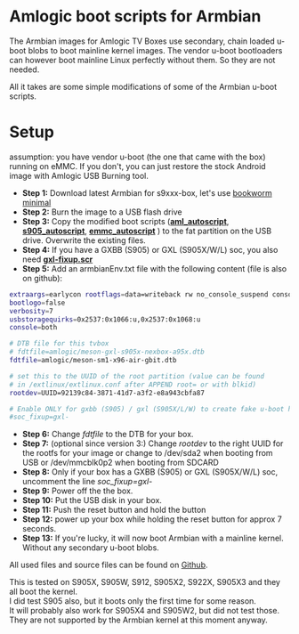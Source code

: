 # Amlogic boot scripts for Armbian

The Armbian images for Amlogic TV Boxes use secondary, chain loaded u-boot blobs to boot mainline kernel images.
The vendor u-boot bootloaders can however boot mainline Linux perfectly without them. So they are not needed.

All it takes are some simple modifications of some of the Armbian u-boot scripts.

# Setup
assumption: you have vendor u-boot (the one that came with the box) running on eMMC. If you don't, you can just restore the stock Android image with Amlogic USB Burning tool.

+ **Step 1:** Download latest Armbian for s9xxx-box, let's use [bookworm minimal](https://dl.armbian.com/aml-s9xx-box/Bookworm_current_minimal)  
+ **Step 2:** Burn the image to a USB flash drive  
+ **Step 3:** Copy the modified boot scripts (**[aml_autoscript](https://github.com/devmfc/amlogic-bootscripts-Armbian/blob/main/aml_autoscript)**, **[s905_autoscript](https://github.com/devmfc/amlogic-bootscripts-Armbian/blob/main/s905_autoscript)**, **[emmc_autoscript](https://github.com/devmfc/amlogic-bootscripts-Armbian/blob/main/emmc_autoscript)** ) to the fat partition on the USB drive. Overwrite the existing files.  
+ **Step 4:** If you have a GXBB (S905) or GXL (S905X/W/L) soc, you also need **[gxl-fixup.scr](https://github.com/devmfc/amlogic-bootscripts-Armbian/blob/main/gxl-fixup.scr)**  
+ **Step 5:** Add an armbianEnv.txt file with the following content (file is also on github):  
```bash
extraargs=earlycon rootflags=data=writeback rw no_console_suspend consoleblank=0 fsck.fix=yes fsck.repair=yes net.ifnames=0
bootlogo=false
verbosity=7
usbstoragequirks=0x2537:0x1066:u,0x2537:0x1068:u
console=both

# DTB file for this tvbox
# fdtfile=amlogic/meson-gxl-s905x-nexbox-a95x.dtb
fdtfile=amlogic/meson-sm1-x96-air-gbit.dtb

# set this to the UUID of the root partition (value can be found 
# in /extlinux/extlinux.conf after APPEND root= or with blkid)
rootdev=UUID=92139c84-3871-41d7-a3f2-e8a943cbfa87

# Enable ONLY for gxbb (S905) / gxl (S905X/L/W) to create fake u-boot header
#soc_fixup=gxl-
```
+ **Step 6:** Change *fdtfile* to the DTB for your box.  
+ **Step 7:** (optional since version 3:) Change *rootdev* to the right UUID for the rootfs for your image or change to /dev/sda2 when booting from USB or /dev/mmcblk0p2 when booting from SDCARD  
+ **Step 8:** Only if your box has a GXBB (S905) or GXL (S905X/W/L) soc, uncomment the line *soc_fixup=gxl-*  
+ **Step 9:** Power off the the box.  
+ **Step 10:** Put the USB disk in your box.  
+ **Step 11:** Push the reset button and hold the button  
+ **Step 12:** power up your box while holding the reset button for approx 7 seconds.  
+ **Step 13:** If you're lucky, it will now boot Armbian with a mainline kernel. Without any secondary u-boot blobs.  

All used files and source files can be found on [Github](https://github.com/devmfc/amlogic-bootscripts-Armbian).  
  
This is tested on S905X, S905W, S912, S905X2, S922X, S905X3 and they all boot the kernel.  
I did test S905 also, but it boots only the first time for some reason.  
It will probably also work for S905X4 and S905W2, but did not test those. They are not supported by the Armbian kernel at this moment anyway.
